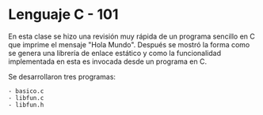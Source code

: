# Lenguaje C - 101

En esta clase se hizo una revisión muy rápida de un programa sencillo en C que imprime el mensaje "Hola Mundo". 
Después se mostró la forma como se genera una librería de enlace estático y como la funcionalidad implementada
en esta es invocada desde un programa en C.

Se desarrollaron tres programas: 

	- basico.c
	- libfun.c
	- libfun.h

